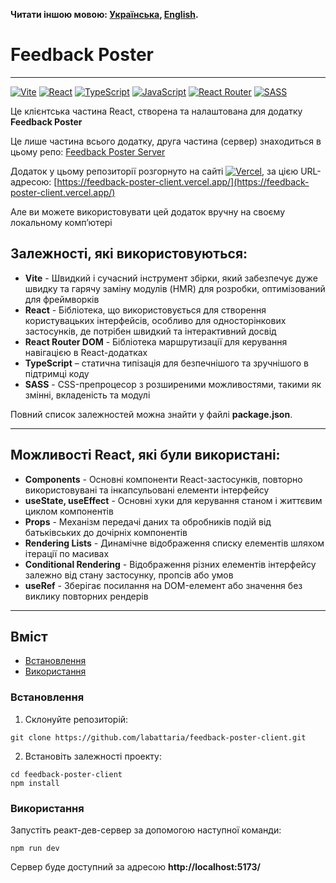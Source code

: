**Читати іншою мовою: [Українська](README.ukr.md), [English](README.md).**

# Feedback Poster

---

[![Vite](https://img.shields.io/badge/vite-%23646CFF.svg?style=for-the-badge&logo=vite&logoColor=white)](#)
[![React](https://img.shields.io/badge/react-%2320232a.svg?style=for-the-badge&logo=react&logoColor=%2361DAFB)](#)
[![TypeScript](https://img.shields.io/badge/typescript-%23007ACC.svg?style=for-the-badge&logo=typescript&logoColor=white)](#)
[![JavaScript](https://img.shields.io/badge/JavaScript-323330?style=for-the-badge&logo=javascript&logoColor=F7DF1E)](#)
[![React Router](https://img.shields.io/badge/React_Router-CA4245?style=for-the-badge&logo=react-router&logoColor=white)](#)
[![SASS](https://img.shields.io/badge/SASS-hotpink.svg?style=for-the-badge&logo=SASS&logoColor=white)](#)

Це клієнтська частина React, створена та налаштована для додатку **Feedback Poster**

Це лише частина всього додатку, друга частина (сервер) знаходиться в цьому репо: [Feedback Poster Server](https://github.com/labattaria/feedback-poster-server)

Додаток у цьому репозиторії розгорнуто на сайтi [![Vercel](https://img.shields.io/badge/vercel-%23000000.svg?style=for-the-badge&logo=vercel&logoColor=white)](#), за цією URL-адресою: [https://feedback-poster-client.vercel.app/](https://feedback-poster-client.vercel.app/)

Але ви можете використовувати цей додаток вручну на своєму локальному комп’ютері

## Залежностi, якi використовуються:

- **Vite** - Швидкий і сучасний інструмент збірки, який забезпечує дуже швидку та гарячу заміну модулів (HMR) для розробки, оптимізований для фреймворків
- **React** - Бібліотека, що використовується для створення користувацьких інтерфейсів, особливо для односторінкових застосунків, де потрібен швидкий та інтерактивний досвід
- **React Router DOM** - Бібліотека маршрутизації для керування навігацією в React-додатках
- **TypeScript** – статична типізація для безпечнішого та зручнішого в підтримці коду
- **SASS** - CSS-препроцесор з розширеними можливостями, такими як змінні, вкладеність та модулi

Повний список залежностей можна знайти у файлі **package.json**.

---

## Можливостi React, якi були використані:

- **Components** - Основні компоненти React-застосунків, повторно використовувані та інкапсульовані елементи інтерфейсу
- **useState, useEffect** - Основні хуки для керування станом і життєвим циклом компонентів
- **Props** - Механізм передачі даних та обробників подій від батьківських до дочірніх компонентів
- **Rendering Lists** - Динамічне відображення списку елементів шляхом ітерації по масивах
- **Conditional Rendering** - Відображення різних елементів інтерфейсу залежно від стану застосунку, пропсів або умов
- **useRef** - Зберігає посилання на DOM-елемент або значення без виклику повторних рендерів

---

## Вміст

- [Встановлення](#Встановлення)
- [Використання](#Використання)

### Встановлення

1. Склонуйте репозиторій:

```shell
git clone https://github.com/labattaria/feedback-poster-client.git
```

2. Встановіть залежності проекту:

```shell
cd feedback-poster-client
npm install
```

### Використання

Запустіть реакт-дев-сервер за допомогою наступної команди:

```shell
npm run dev
```

Сервер буде доступний за адресою **http://localhost:5173/**
